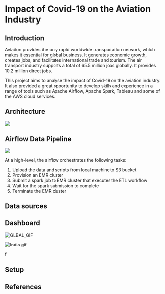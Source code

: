 # Impact of Covid-19 on the Aviation Industry

## Introduction
Aviation provides the only rapid worldwide transportation network, which makes it essential for global business. It generates economic growth, creates jobs, and facilitates international trade and tourism. The air transport industry supports a total of 65.5 million jobs globally. It provides 10.2 million direct jobs.

This project aims to analyse the impact of Covid-19 on the aviation industry. It also provided a great opportunity to develop skills and experience in a range of tools such as Apache Airflow, Apache Spark, Tableau and some of the AWS cloud services.

## Architecture
<p align="left">
    <img src="https://github.com/siddharth271101/Covid-19-and-Aviation-Industry/blob/main/assets/images/Architecture.png">
</p>

## Airflow Data Pipeline
<p align="left">
    <img src="https://github.com/siddharth271101/Covid-19-and-Aviation-Industry/blob/main/assets/images/Airflow_graph_view.png">
</p>

At a high-level, the airflow orchestrates the following tasks:

1. Upload the data and scripts from local machine to S3 bucket
2. Provision an EMR cluster
3. Submit a spark job to EMR cluster that executes the ETL workflow
4. Wait for the spark submission to complete
5. Terminate the EMR cluster


## Data sources

## Dashboard 
![GLBAL_GIF](https://user-images.githubusercontent.com/91481367/173543706-e313e8ed-27d7-4586-9989-3f33630e9a48.gif)

![India gif](https://user-images.githubusercontent.com/91481367/173548616-e16ec8b7-9cb9-4e13-9c98-005c99466a18.gif)


f
## Setup

## References
